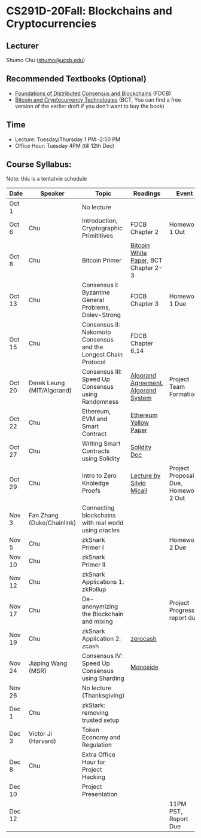 # CS291D-20Fall: Blockchains and Cryptocurrencies 

## Lecturer
Shumo Chu (shumo@ucsb.edu)

## Recommended Textbooks (Optional)
- [Foundations of Distributed Consensus and Blockchains](http://elaineshi.com/docs/blockchain-book.pdf) (FDCB)
- [Bitcoin and Cryptocurrency Technologies](http://bitcoinbook.cs.princeton.edu/) (BCT, You can find a free version of the earlier draft if you don't want to buy the book)

## Time
- Lecture: Tuesday/Thursday 1 PM -2:50 PM
- Office Hour: Tuesday 4PM (till 12th Dec) 

## Course Syllabus:

Note: this is a tentatvie schedule

|  Date   | Speaker | Topic          | Readings            |   Event  | 
|---------|---------|----------------|---------------------|----------|  
| Oct 1   |         |No lecture  |                     |          |
| Oct 6   | Chu     |Introduction, Cryptographic Primititives  | FDCB Chapter 2 | Homework 1 Out      |
| Oct 8   | Chu     |Bitcoin Primer  |  [Bitcoin White Paper](https://bitcoin.org/bitcoin.pdf), BCT Chapter 2-3 |  | 
| Oct 13  | Chu     |Consensus I: Byzantine General Problems, Dolev-Strong |  FDCB Chapter 3   |   Homework 1 Due   |
| Oct 15  | Chu     |Consensus II: Nakomoto Consensus and the Longest Chain Protocol | FDCB Chapter 6,14  |     | 
| Oct 20  | Derek Leung (MIT/Algorand) |Consensus III: Speed Up Consensus using Randomness | [Algorand Agreement](https://eprint.iacr.org/2018/377.pdf), [Algorand System](https://people.csail.mit.edu/nickolai/papers/gilad-algorand.pdf)   | Project Team Formation     |
| Oct 22  | Chu     |Ethereum, EVM and Smart Contract | [Ethereum Yellow Paper](https://ethereum.github.io/yellowpaper/paper.pdf)  |      |       ｜
| Oct 27  | Chu     |Writing Smart Contracts using Solidity  |  [Solidity Doc](https://solidity.readthedocs.io/en/v0.7.4/)      |  |
| Oct 29  | Chu     |Intro to Zero Knoledge Proofs     |   [Lecture by Silvio Micali](https://www.youtube.com/watch?v=i1NWru-3Xhc)   |  Project Proposal Due, Homework 2 Out |
| Nov 3   | Fan Zhang (Duke/Chainlink)   | Connecting blockchains with real world using oracles  |      |    |
| Nov 5   | Chu     |zkSnark Primer I |      |  Homework 2 Due    |
| Nov 10  | Chu     |zkSnark Primer II |      |       |
| Nov 12  | Chu     |zkSnark Applications 1: zkRollup |       |      | 
| Nov 17  | Chu     |De-anonymizing the Blockchain and mixing     |      | Project Progress report due      |
| Nov 19  | Chu     |zkSnark Application 2: zcash   | [zerocash](http://zerocash-project.org/media/pdf/zerocash-oakland2014.pdf) |       |  
| Nov 24  | Jiaping Wang (MSR)  |Consensus IV: Speed Up Consensus using Sharding | [Monoxide](https://www.usenix.org/system/files/nsdi19-wang-jiaping.pdf)  |       | 
| Nov 26  |         |No lecture (Thanksgiving) |     |     | 
| Dec 1   | Chu     |zkStark: removing trusted setup |     |      |  
| Dec 3   | Victor Ji (Harvard) |Token Economy and Regulation |     |      |
| Dec 8   | Chu     | Extra Office Hour for Project Hacking |    |      |
| Dec 10  |         | Project Presentation |          |          |
| Dec 12  |         |                    |                | 11PM PST, Report Due |
